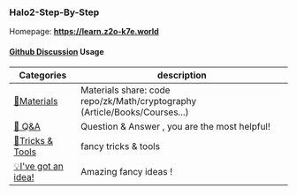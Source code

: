 ### Halo2-Step-By-Step

Homepage: **https://learn.z2o-k7e.world**


#### [Github Discussion](https://github.com/zkp-co-learning/halo2-step-by-step/discussions) Usage


| Categories         | description                                                  |
| ------------------ | ---------------------------------- |
| [🍕Materials](https://github.com/zkp-co-learning/halo2-step-by-step/discussions/categories/materials)   | Materials share:  code repo/zk/Math/cryptography (Article/Books/Courses...)    |
| [🙏 Q&A](https://github.com/zkp-co-learning/halo2-step-by-step/discussions/categories/q-a)              | Question & Answer , you are the most helpful! |
| [🔧Tricks & Tools](https://github.com/zkp-co-learning/halo2-step-by-step/discussions/categories/tricks-tools)    | fancy tricks & tools |
| [💡I've got an idea!](https://github.com/zkp-co-learning/halo2-step-by-step/discussions/categories/i-ve-got-an-idea) | Amazing fancy ideas !|


